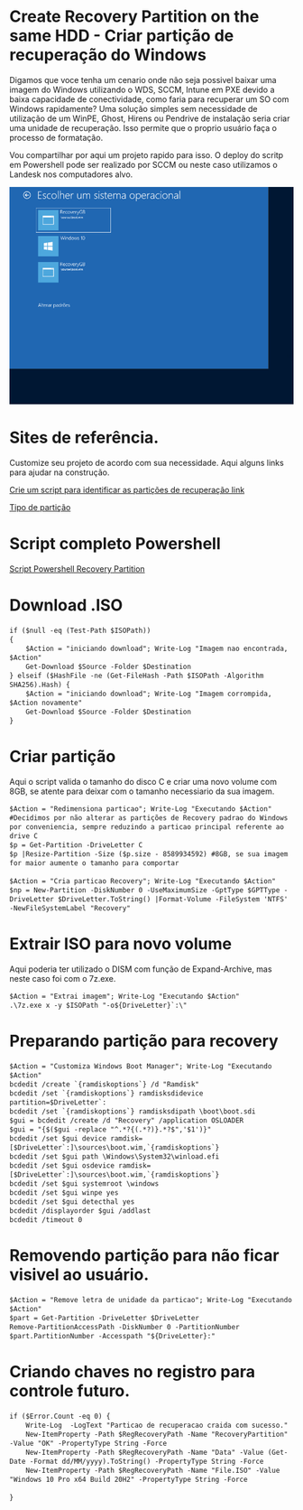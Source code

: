 # Create Recovery Partition on the same HDD - Criar partição de recuperação do Windows

Digamos que voce tenha um cenario onde não seja possivel baixar uma imagem do Windows utilizando o WDS, SCCM, Intune em PXE devido a baixa capacidade de conectividade, como faria para recuperar um SO com Windows rapidamente? Uma solução simples sem necessidade de utilização de um WinPE, Ghost, Hirens ou Pendrive de instalação seria criar uma unidade de recuperação. Isso permite que o proprio usuário faça o processo de formatação. 

Vou compartilhar por aqui um projeto rapido para isso. O deploy do scritp em Powershell pode ser realizado por SCCM ou neste caso utilizamos o Landesk nos computadores alvo. 


<img src="Asset/Animação.gif" width="720"/>


# Sites de referência.

Customize seu projeto de acordo com sua necessidade. Aqui alguns links para ajudar na construção.

[Crie um script para identificar as partições de recuperação link](https://docs.microsoft.com/pt-br/previous-versions/windows/it-pro/windows-8.1-and-8/hh824917(v=win.10))


[Tipo de partição](https://docs.microsoft.com/pt-br/windows-hardware/customize/desktop/unattend/microsoft-windows-setup-diskconfiguration-disk-createpartitions-createpartition-type)


# Script completo Powershell

[Script Powershell Recovery Partition](https://github.com/alexandrecoradi/CreateRecoveryPartition/blob/main/RecoveryPartition.ps1)

# Download .ISO

    if ($null -eq (Test-Path $ISOPath)) 
    {
        $Action = "iniciando download"; Write-Log "Imagem nao encontrada, $Action"
        Get-Download $Source -Folder $Destination 
    } elseif ($HashFile -ne (Get-FileHash -Path $ISOPath -Algorithm SHA256).Hash) {
        $Action = "iniciando download"; Write-Log "Imagem corrompida, $Action novamente"
        Get-Download $Source -Folder $Destination 
    }
 
 # Criar partição
 
 Aqui o script valida o tamanho do disco C e criar uma novo volume com 8GB, se atente para deixar com o tamanho necessiario da sua imagem. 

    $Action = "Redimensiona particao"; Write-Log "Executando $Action"
    #Decidimos por não alterar as partições de Recovery padrao do Windows por conveniencia, sempre reduzindo a particao principal referente ao drive C
    $p = Get-Partition -DriveLetter C
    $p |Resize-Partition -Size ($p.size - 8589934592) #8GB, se sua imagem for maior aumente o tamanho para comportar

    $Action = "Cria particao Recovery"; Write-Log "Executando $Action"
    $np = New-Partition -DiskNumber 0 -UseMaximumSize -GptType $GPTType -DriveLetter $DriveLetter.ToString() |Format-Volume -FileSystem 'NTFS' -NewFileSystemLabel "Recovery"

# Extrair ISO para novo volume

Aqui poderia ter utilizado o DISM com função de Expand-Archive, mas neste caso foi com o 7z.exe. 

    $Action = "Extrai imagem"; Write-Log "Executando $Action"
    .\7z.exe x -y $ISOPath "-o${DriveLetter}`:\"
    
# Preparando partição para recovery

    $Action = "Customiza Windows Boot Manager"; Write-Log "Executando $Action"
    bcdedit /create `{ramdiskoptions`} /d "Ramdisk"
    bcdedit /set `{ramdiskoptions`} ramdisksdidevice partition=$DriveLetter`:
    bcdedit /set `{ramdiskoptions`} ramdisksdipath \boot\boot.sdi
    $gui = bcdedit /create /d "Recovery" /application OSLOADER
    $gui = "{$($gui -replace "^.*?{(.*?)}.*?$",'$1')}"
    bcdedit /set $gui device ramdisk=[$DriveLetter`:]\sources\boot.wim,`{ramdiskoptions`} 
    bcdedit /set $gui path \Windows\System32\winload.efi
    bcdedit /set $gui osdevice ramdisk=[$DriveLetter`:]\sources\boot.wim,`{ramdiskoptions`} 
    bcdedit /set $gui systemroot \windows
    bcdedit /set $gui winpe yes
    bcdedit /set $gui detecthal yes
    bcdedit /displayorder $gui /addlast
    bcdedit /timeout 0
    
# Removendo partição para não ficar visivel ao usuário. 

    $Action = "Remove letra de unidade da particao"; Write-Log "Executando $Action"
    $part = Get-Partition -DriveLetter $DriveLetter
    Remove-PartitionAccessPath -DiskNumber 0 -PartitionNumber $part.PartitionNumber -Accesspath "${DriveLetter}:"
    
# Criando chaves no registro para controle futuro. 

    if ($Error.Count -eq 0) {
        Write-Log  -LogText "Particao de recuperacao craida com sucesso."
        New-ItemProperty -Path $RegRecoveryPath -Name "RecoveryPartition" -Value "OK" -PropertyType String -Force
        New-ItemProperty -Path $RegRecoveryPath -Name "Data" -Value (Get-Date -Format dd/MM/yyyy).ToString() -PropertyType String -Force
        New-ItemProperty -Path $RegRecoveryPath -Name "File.ISO" -Value "Windows 10 Pro x64 Build 20H2" -PropertyType String -Force
  
    }
